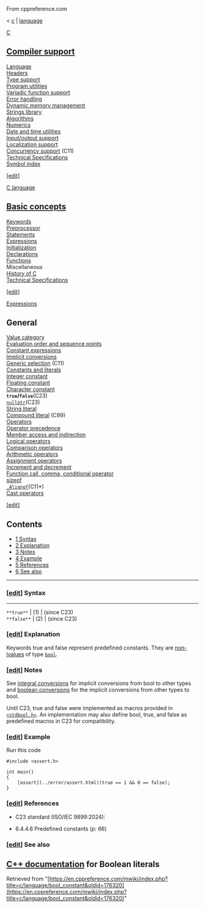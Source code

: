 From cppreference.com

< [c](../../c.html "c")‎ | [language](../language.html "c/language")

[ C](../../c.html "c")

[Compiler support](../compiler_support.html "c/compiler support")  
---  
[Language](../language.html "c/language")  
[Headers](../header.html "c/header")  
[Type support](../types.html "c/types")  
[Program utilities](../program.html "c/program")  
[Variadic function support](../variadic.html "c/variadic")  
[Error handling](../error.html "c/error")  
[Dynamic memory management](../memory.html "c/memory")  
[Strings library](../string.html "c/string")  
[Algorithms](../algorithm.html "c/algorithm")  
[Numerics](../numeric.html "c/numeric")  
[Date and time utilities](../chrono.html "c/chrono")  
[Input/output support](../io.html "c/io")  
[Localization support](../locale.html "c/locale")  
[Concurrency support](../thread.html "c/thread") (C11)  
[Technical Specifications](../experimental.html "c/experimental")  
[Symbol index](../index.html "c/symbol index")  
  
[[edit]](https://en.cppreference.com/mwiki/index.php?title=Template:c/navbar_content&action=edit)

[ C language](../language.html "c/language")

[Basic concepts](basic_concepts.html "c/language/basic concepts")  
---  
[ Keywords](../keyword.html "c/keyword")  
[ Preprocessor](../preprocessor.html "c/preprocessor")  
[ Statements](statements.html "c/language/statements")  
[ Expressions](operators.html "c/language/expressions")  
[ Initialization](initialization.html "c/language/initialization")  
[ Declarations](declarations.html "c/language/declarations")  
[ Functions](functions.html "c/language/functions")  
Miscellaneous  
[ History of C](history.html "c/language/history")  
[Technical Specifications](../experimental.html "c/experimental")  
  
[[edit]](https://en.cppreference.com/mwiki/index.php?title=Template:c/language/navbar_content&action=edit)

[ Expressions](operators.html "c/language/expressions")

General  
---  
[Value category](value_category.html "c/language/value category")  
[Evaluation order and sequence points](eval_order.html "c/language/eval order")  
[Constant expressions](constant_expression.html "c/language/constant expression")  
[Implicit conversions](conversion.html "c/language/conversion")  
[Generic selection](generic.html "c/language/generic") (C11)  
[Constants and literals](operators.html#Constants_and_literals "c/language/expressions")  
[Integer constant](integer_constant.html "c/language/integer constant")  
[Floating constant](floating_constant.html "c/language/floating constant")  
[Character constant](character_constant.html "c/language/character constant")  
**`true`/`false`**(C23)  
[`nullptr`](nullptr.html "c/language/nullptr")(C23)  
[String literal](string_literal.html "c/language/string literal")  
[Compound literal](compound_literal.html "c/language/compound literal") (C99)  
[Operators](operators.html#Operators "c/language/expressions")  
[Operator precedence](operator_precedence.html "c/language/operator precedence")  
[Member access and indirection](operator_member_access.html "c/language/operator member access")  
[Logical operators](operator_logical.html "c/language/operator logical")  
[Comparison operators](operator_comparison.html "c/language/operator comparison")  
[Arithmetic operators](operator_arithmetic.html "c/language/operator arithmetic")  
[Assignment operators](operator_assignment.html "c/language/operator assignment")  
[Increment and decrement](operator_incdec.html "c/language/operator incdec")  
[Function call, comma, conditional operator](operator_other.html "c/language/operator other")  
[sizeof](sizeof.html "c/language/sizeof")  
[`_Alignof`](alignof.html "c/language/ Alignof")(C11*)  
[Cast operators](cast.html "c/language/cast")  
  
[[edit]](https://en.cppreference.com/mwiki/index.php?title=Template:c/language/expressions/navbar_content&action=edit)

## Contents

  * [1 Syntax](bool_constant.html#Syntax)
  * [2 Explanation](bool_constant.html#Explanation)
  * [3 Notes](bool_constant.html#Notes)
  * [4 Example](bool_constant.html#Example)
  * [5 References](bool_constant.html#References)
  * [6 See also](bool_constant.html#See_also)

  
---  
  
### [[edit](https://en.cppreference.com/mwiki/index.php?title=c/language/bool_constant&action=edit&section=1 "Edit section: Syntax")] Syntax  
  
---  
`**true**` |  (1)  |  (since C23)  
`**false**` |  (2)  |  (since C23)  
  
### [[edit](https://en.cppreference.com/mwiki/index.php?title=c/language/bool_constant&action=edit&section=2 "Edit section: Explanation")] Explanation

Keywords true and false represent predefined constants. They are [non-lvalues](value_category.html#Non-lvalue_object_expressions "c/language/value category") of type [`bool`](types.html "c/language/types"). 

### [[edit](https://en.cppreference.com/mwiki/index.php?title=c/language/bool_constant&action=edit&section=3 "Edit section: Notes")] Notes

See [integral conversions](conversion.html#Integer_conversions "c/language/conversion") for implicit conversions from bool to other types and [boolean conversions](conversion.html#Boolean_conversion "c/language/conversion") for the implicit conversions from other types to bool. 

Until C23, true and false were implemented as macros provided in [`<stdbool.h>`](../header/stdbool.html "c/header/stdbool"). An implementation may also define bool, true, and false as predefined macros in C23 for compatibility. 

### [[edit](https://en.cppreference.com/mwiki/index.php?title=c/language/bool_constant&action=edit&section=4 "Edit section: Example")] Example

Run this code
    
    
    #include <assert.h>
     
    int main()
    {
        [assert](../error/assert.html)(true == 1 && 0 == false);
    }

### [[edit](https://en.cppreference.com/mwiki/index.php?title=c/language/bool_constant&action=edit&section=5 "Edit section: References")] References

  * C23 standard (ISO/IEC 9899:2024): 



    

  * 6.4.4.6 Predefined constants (p: 66) 



### [[edit](https://en.cppreference.com/mwiki/index.php?title=c/language/bool_constant&action=edit&section=6 "Edit section: See also")] See also

[C++ documentation](../../cpp/language/bool_literal.html "cpp/language/bool literal") for Boolean literals  
---  
  
Retrieved from "[https://en.cppreference.com/mwiki/index.php?title=c/language/bool_constant&oldid=176320](https://en.cppreference.com/mwiki/index.php?title=c/language/bool_constant&oldid=176320)" 
